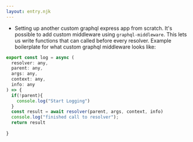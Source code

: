 ```yaml
---
layout: entry.njk
---
```


- Setting up another custom graphql express app from scratch. It's possible to add custom middleware using `graphql-middleware`. This lets us write functions that can called before every resolver. Example boilerplate for what custom graphql middleware looks like:
```js
export const log = async (
  resolver: any,
  parent: any,
  args: any,
  context: any,
  info: any
) => {
  if(!parent){
    console.log("Start Logging")
  }
  const result = await resolver(parent, args, context, info)
  console.log("finished call to resolver");
  return result
  
}
```
